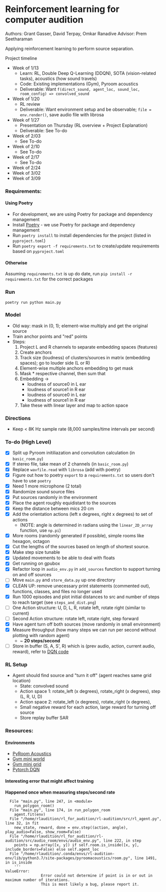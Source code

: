 # Reinforcement learning for computer audition

Authors: Grant Gasser, David Terpay, Omkar Ranadive
Advisor: Prem Seetharaman

Applying reinforcement learning to perform source separation.

Project timeline
- Week of 1/13
  - Learn: RL, Double Deep Q-Learning (DDQN), SOTA (vision-related tasks), acoustics (how sound travels)
  - Code: Existing implementations (Gym), Pyroom acoustics
  - Deliverable: Want `f(direct_sound, agent_loc, sound_loc, room_config) => convolved_sound`
- Week of 1/20
  - RL review 
  - Deliverable: Want environment setup and be observable; `file = env.render()`, save audio file with librosa
- Week of 1/27
  - Presentation on Thursday (RL overview + Project Explanation)
  - Deliverable: See To-do
- Week of 2/03
  - See To-do
- Week of 2/10
  - See To-do
- Week of 2/17
  - See To-do
- Week of 2/24
- Week of 3/02
- Week of 3/09

### Requirements:
#### Using Poetry
- For development, we are using Poetry for package and dependency management
- Install [Poetry](https://python-poetry.org/docs/#installation) - we use Poetry for package and dependency management
- Run `poetry install` to install dependencies for the project (listed in `pyproject.toml`)
- Run `poetry export -f requirements.txt` to create/update requirements based on `pyproject.toml`

#### Otherwise
Assuming `requirements.txt` is up do date, run `pip install -r requirements.txt` for the correct packages

### Run
`poetry run python main.py `

### Model
- Old way: mask in (0, 1); element-wise multiply and get the original source
- Train anchor points and "red" points 
- Steps:
    1. Project L and R channels to separate embedding spaces (features)
    2. Create anchors
    3. Track size (loudness) of clusters/sources in matrix (embedding spaces); go to louder side (L or R)
    4. Element-wise multiple anchors embedding to get mask
    5. Mask * respective channel, then sum that
    4. Embedding -> 
        - loudness of source0 in L ear
        - loudness of source1 in R ear
        - loudness of source0 in L ear
        - loudness of source1 in R ear
    5. Take these with linear layer and map to action space 

### Directions
- Keep < 8K Hz sample rate (8,000 samples/time intervals per second)

### To-do (High Level)
- [X] Split up Pyroom initiliazation and convolution calculation (in `basic_room.py`)
- [X] If stereo file, take mean of 2 channels (in `basic_room.py`)
- [X] Replace `wavfile.read` with `librosa` (add with poetry)
- [X] Figure out how to poetry `export` to a `requirements.txt` so users don't have to use `poetry`
- [X] Need 1 more microphone (2 total)
- [X] Randomize sound source files
- [X] Put sources randomly in the environment 
- [X] Place the agent roughly equidistant to the sources 
- [X] Keep the distance between mics 20 cm 
- [X] Add the orientation actions (left x degrees, right x degrees) to set of actions 
    - (NOTE: angle is determined in radians using the `linear_2D_array` function, use `np.pi`) 
- [X] More rooms (randomly generated if possible), simple rooms like hexagon, octagon 
- [X] Cut the lengths of the sources based on length of shortest source.
- [X] Make step size tunable
- [X] Updated movements to be able to deal with floats
- [X] Get running on gpubox
- [X] Refactor loop in `audio_env.py` in `add_sources` function to support turning on and off sources
- [ ] Move `main.py` and `store_data.py` up one directory
- [X] CLEAN UP: remove unecessary print statements (commented out), functions, classes, and files no longer used
- [X] Run 1000 episodes and plot initial distances to src and number of steps to reach target (see `steps_and_dist.png`)
- [ ] One Action structure: U, D, L, R, rotate left, rotate right (similar to current)
- [ ] Second Action structure: rotate left, rotate right, step forward
- [X] Have agent turn off both sources (move randomly in small environment)
- [X] Measure throughput (how many steps we can run per second without plotting with random agent)
  - ~ **20 steps/second**
- [ ] Store in buffer (S, A, S', R) which is (prev audio, action, current audio, reward), refer to [DQN code](https://pytorch.org/tutorials/intermediate/reinforcement_q_learning.html)

### RL Setup
* Agent should find source and "turn it off" (agent reaches same grid location)
    - State: convolved sound
    - Action space 1: rotate_left (x degrees), rotate_right (x degrees), step (L, R, U, D)
    - Action space 2: rotate_left (x degrees), rotate_right (x degrees), 
    - Small negative reward for each action, large reward for turning off source
    - Store replay buffer SAR

### Resources: 
#### Environments
* [PyRoom Acoustics](https://github.com/LCAV/pyroomacoustics)
* [Gym mini world](https://github.com/maximecb/gym-miniworld)
* [Gym mini grid](https://github.com/maximecb/gym-minigrid)
* [Pytorch DQN](https://pytorch.org/tutorials/intermediate/reinforcement_q_learning.html)


#### Interesting error that might affect training
**Happened once when measuring steps/second rate**
```Traceback (most recent call last):
  File "main.py", line 247, in <module>
    run_polygon_room()
  File "main.py", line 174, in run_polygon_room
    agent.fit(env)
  File "/home/rlaudition/rl_for_audition/rl-audition/src/rl_agent.py", line 32, in fit
    new_state, reward, done = env.step((action, angle), play_audio=False, show_room=False)
  File "/home/rlaudition/rl_for_audition/rl-audition/src/audio_room/envs/audio_env.py", line 222, in step
    points = np.array([x, y]) if self.room.is_inside([x, y], include_borders=False) else self.agent_loc
  File "/home/rlaudition/.conda/envs/rl-audition-env/lib/python3.7/site-packages/pyroomacoustics/room.py", line 1491, in is_inside
    '''
ValueError:  
                Error could not determine if point is in or out in maximum number of iterations.
                This is most likely a bug, please report it.
```